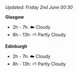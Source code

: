 *Updated: Friday 2nd June 00:30*

**Glasgow**

* 2h - 7h: :cloud: Cloudy
* 8h - 13h: :partly_sunny: Partly Cloudy

**Edinburgh**

* 2h - 7h: :cloud: Cloudy
* 8h - 13h: :partly_sunny: Partly Cloudy
